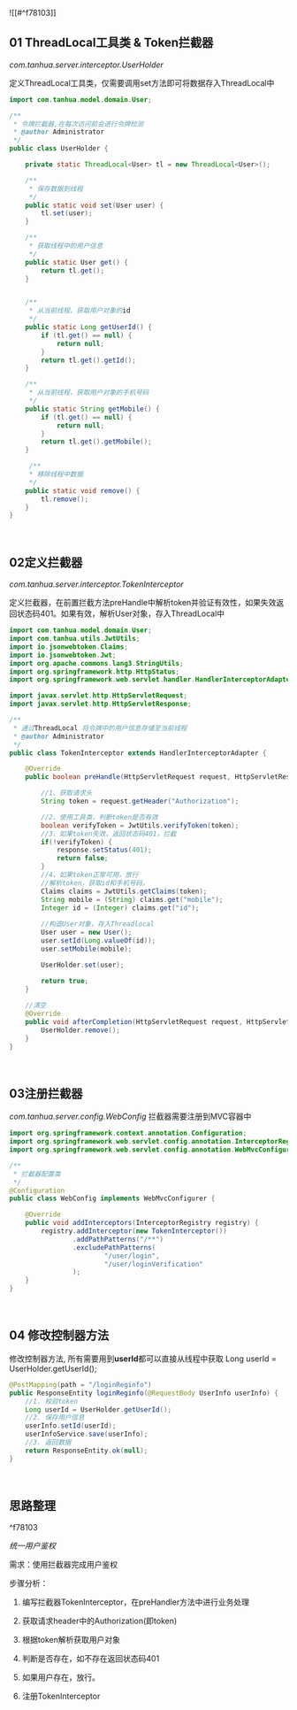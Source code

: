 ![[#^f78103]]

## 01 ThreadLocal工具类 & Token拦截器

*com.tanhua.server.interceptor.UserHolder*

定义ThreadLocal工具类，仅需要调用set方法即可将数据存入ThreadLocal中

```java
import com.tanhua.model.domain.User;

/**
 * 令牌拦截器,在每次访问前会进行令牌检测
 * @author Administrator
 */
public class UserHolder {

    private static ThreadLocal<User> tl = new ThreadLocal<User>();

    /**
     * 保存数据到线程
     */
    public static void set(User user) {
        tl.set(user);
    }

    /**
     * 获取线程中的用户信息
     */
    public static User get() {
        return tl.get();
    }


    /**
     * 从当前线程，获取用户对象的id
     */
    public static Long getUserId() {
        if (tl.get() == null) {
            return null;
        }
        return tl.get().getId();
    }

    /**
     * 从当前线程，获取用户对象的手机号码
     */
    public static String getMobile() {
        if (tl.get() == null) {
            return null;
        }
        return tl.get().getMobile();
    }

     /**
     * 移除线程中数据
     */
    public static void remove() {
        tl.remove();
    }
}
```
<br/>

## 02定义拦截器
*com.tanhua.server.interceptor.TokenInterceptor*

定义拦截器，在前置拦截方法preHandle中解析token并验证有效性，如果失效返回状态码401。如果有效，解析User对象，存入ThreadLocal中

```java
import com.tanhua.model.domain.User;
import com.tanhua.utils.JwtUtils;
import io.jsonwebtoken.Claims;
import io.jsonwebtoken.Jwt;
import org.apache.commons.lang3.StringUtils;
import org.springframework.http.HttpStatus;
import org.springframework.web.servlet.handler.HandlerInterceptorAdapter;

import javax.servlet.http.HttpServletRequest;
import javax.servlet.http.HttpServletResponse;

/**
 * 通过ThreadLocal 将令牌中的用户信息存储至当前线程
 * @author Administrator
 */
public class TokenInterceptor extends HandlerInterceptorAdapter {

    @Override
    public boolean preHandle(HttpServletRequest request, HttpServletResponse response, Object handler) throws Exception {

        //1、获取请求头
        String token = request.getHeader("Authorization");

        //2、使用工具类，判断token是否有效
        boolean verifyToken = JwtUtils.verifyToken(token);
        //3、如果token失效，返回状态码401，拦截
        if(!verifyToken) {
            response.setStatus(401);
            return false;
        }
        //4、如果token正常可用，放行
        //解析token，获取id和手机号码，
        Claims claims = JwtUtils.getClaims(token);
        String mobile = (String) claims.get("mobile");
        Integer id = (Integer) claims.get("id");
        
        //构造User对象，存入Threadlocal
        User user = new User();
        user.setId(Long.valueOf(id));
        user.setMobile(mobile);

        UserHolder.set(user);

        return true;
    }
    
    //清空
    @Override
    public void afterCompletion(HttpServletRequest request, HttpServletResponse response, Object handler, Exception ex) throws Exception {
        UserHolder.remove();
    }
}
```
<br/>

## 03注册拦截器
*com.tanhua.server.config.WebConfig*
拦截器需要注册到MVC容器中

```java
import org.springframework.context.annotation.Configuration;
import org.springframework.web.servlet.config.annotation.InterceptorRegistry;
import org.springframework.web.servlet.config.annotation.WebMvcConfigurer;

/**  
 * 拦截器配置类  
 */
@Configuration
public class WebConfig implements WebMvcConfigurer {

    @Override
    public void addInterceptors(InterceptorRegistry registry) {
        registry.addInterceptor(new TokenInterceptor())
                .addPathPatterns("/**")
                .excludePathPatterns(
                        "/user/login", 
                        "/user/loginVerification"
                );
    }
}
```

<br/>

## 04 修改控制器方法
修改控制器方法, 所有需要用到**userId**都可以直接从线程中获取
Long userId = UserHolder.getUserId();


```java
@PostMapping(path = "/loginReginfo")
public ResponseEntity loginReginfo(@RequestBody UserInfo userInfo) {
    //1. 校验token
    Long userId = UserHolder.getUserId();
    //2. 保存用户信息
    userInfo.setId(userId);
    userInfoService.save(userInfo);
    //3. 返回数据
    return ResponseEntity.ok(null);
}
```


<br/>

## 思路整理

^f78103

*统一用户鉴权*

需求：使用拦截器完成用户鉴权

步骤分析：

1. 编写拦截器TokenInterceptor，在preHandler方法中进行业务处理 

2. 获取请求header中的Authorization(即token)

3. 根据token解析获取用户对象

4. 判断是否存在，如不存在返回状态码401

5. 如果用户存在，放行。

6. 注册TokenInterceptor














